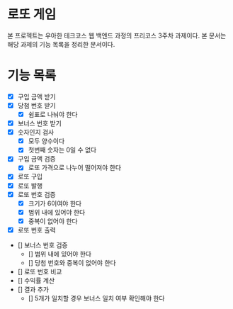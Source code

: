 # 로또 게임
본 프로젝트는 우아한 테크코스 웹 백엔드 과정의 프리코스 3주차 과제이다.
본 문서는 해당 과제의 기능 목록을 정리한 문서이다.

# 기능 목록
- [x] 구입 금액 받기
- [x] 당첨 번호 받기
  - [x] 쉼표로 나눠야 한다
- [x] 보너스 번호 받기
- [x] 숫자인지 검사
  - [x] 모두 양수이다
  - [x] 첫번째 숫자는 0일 수 없다
- [x] 구입 금액 검증
  - [x] 로또 가격으로 나누어 떨어져야 한다
- [x] 로또 구입
- [x] 로또 발행
- [x] 로또 번호 검증
  - [x] 크기가 6이여야 한다
  - [x] 범위 내에 있어야 한다
  - [x] 중복이 없어야 한다
- [x] 로또 번호 출력
- [] 보너스 번호 검증
  - [] 범위 내에 있어야 한다
  - [] 당첨 번호와 중복이 없어야 한다
- [] 로또 번호 비교
- [] 수익률 계산
- [] 결과 추가
  - [] 5개가 일치할 경우 보너스 일치 여부 확인해야 한다